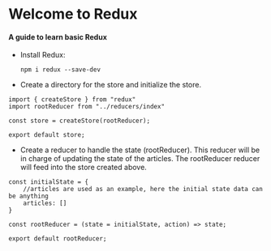 # Welcome to Redux

#### A guide to learn basic Redux

- Install Redux:
  ```
  npm i redux --save-dev
  ```
- Create a directory for the store and initialize the store.

```
import { createStore } from "redux"
import rootReducer from "../reducers/index"

const store = createStore(rootReducer);

export default store;
```

- Create a reducer to handle the state (rootReducer). This reducer will be in charge of updating the state of the articles. The rootReducer reducer will feed into the store created above.

```
const initialState = {
    //articles are used as an example, here the initial state data can be anything
    articles: []
}

const rootReducer = (state = initialState, action) => state;

export default rootReducer;
```
